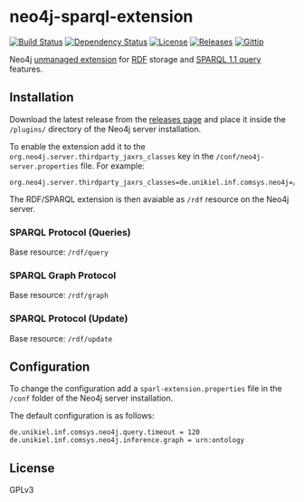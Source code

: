 # neo4j-sparql-extension

[![Build Status](https://api.shippable.com/projects/537d0049a90ec01102ee5abc/badge/master)](https://www.shippable.com/projects/537d0049a90ec01102ee5abc)
[![Dependency Status](https://www.versioneye.com/user/projects/539018d346c4731b13000040/badge.svg?style=flat)](https://www.versioneye.com/user/projects/539018d346c4731b13000040)
[![License](http://img.shields.io/badge/license-GPLv3-lightgrey.svg?style=flat)](LICENSE)
[![Releases](http://img.shields.io/badge/release-0.4.0-blue.svg?style=flat)](https://github.com/niclashoyer/neo4j-sparql-extension/releases)
[![Gittip](http://img.shields.io/gittip/niclashoyer.svg?style=flat)](https://www.gittip.com/niclashoyer/)

Neo4j [unmanaged extension](http://docs.neo4j.org/chunked/stable/server-unmanaged-extensions.html)
for [RDF](http://www.w3.org/TR/rdf-primer/) storage and
[SPARQL 1.1 query](http://www.w3.org/TR/sparql11-protocol/) features.

## Installation

Download the latest release from the [releases page](https://github.com/niclashoyer/neo4j-sparql-extension/releases) and place it
inside the `/plugins/` directory of the Neo4j server installation.

To enable the extension add it to the
`org.neo4j.server.thirdparty_jaxrs_classes` key in the
`/conf/neo4j-server.properties` file. For example:

```
org.neo4j.server.thirdparty_jaxrs_classes=de.unikiel.inf.comsys.neo4j=/rdf
```

The RDF/SPARQL extension is then avaiable as `/rdf` resource on the
Neo4j server.

### SPARQL Protocol (Queries)

Base resource: `/rdf/query`

### SPARQL Graph Protocol

Base resource: `/rdf/graph`

### SPARQL Protocol (Update)

Base resource: `/rdf/update`

## Configuration

To change the configuration add a `sparl-extension.properties` file in the
`/conf` folder of the Neo4j server installation.

The default configuration is as follows:

```
de.unikiel.inf.comsys.neo4j.query.timeout = 120
de.unikiel.inf.comsys.neo4j.inference.graph = urn:ontology
```

## License

GPLv3
